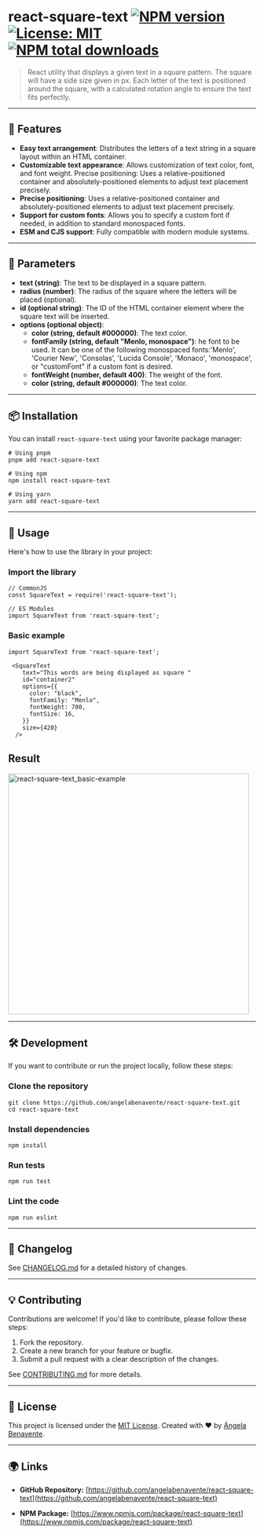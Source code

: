 # react-square-text [![NPM version](https://img.shields.io/npm/v/react-square-text.svg?style=flat)](https://www.npmjs.com/package/react-square-text) [![License: MIT](https://img.shields.io/badge/License-MIT-blue.svg)](<[LICENSE](https://github.com/angelabenavente/react-square-text/LICENSE)>) [![NPM total downloads](https://img.shields.io/npm/dt/react-square-text.svg?style=flat)](https://www.npmjs.com/package/react-square-text)

<!-- [![NPM monthly downloads](https://img.shields.io/npm/dm/react-square-text.svg?style=flat)](https://www.npmjs.com/package/react-square-text)-->

> React utility that displays a given text in a square pattern. The square will have a side size given in px. Each letter of the text is positioned around the square, with a calculated rotation angle to ensure the text fits perfectly.

<!-- `react-square-text` is a tiny library that works in all Javascript environments. -->

---

## 🚀 Features

- **Easy text arrangement**: Distributes the letters of a text string in a square layout within an HTML container.
- **Customizable text appearance**: Allows customization of text color, font, and font weight.
  Precise positioning: Uses a relative-positioned container and absolutely-positioned elements to adjust text placement precisely.
- **Precise positioning**: Uses a relative-positioned container and absolutely-positioned elements to adjust text placement precisely.
- **Support for custom fonts**: Allows you to specify a custom font if needed, in addition to standard monospaced fonts.
- **ESM and CJS support**: Fully compatible with modern module systems.

---

## 🚀 Parameters

- **text (string)**: The text to be displayed in a square pattern.
- **radius (number)**: The radius of the square where the letters will be placed (optional).
- **id (optional string)**: The ID of the HTML container element where the square text will be inserted.
- **options (optional object)**:
  - **color (string, default #000000)**: The text color.
  - **fontFamily (string, default "Menlo, monospace")**: he font to be used. It can be one of the following monospaced fonts:'Menlo', 'Courier New', 'Consolas', 'Lucida Console', 'Monaco', 'monospace', or "customFont" if a custom font is desired.
  - **fontWeight (number, default 400)**: The weight of the font.
  - **color (string, default #000000)**: The text color.

---

## 📦 Installation

You can install `react-square-text` using your favorite package manager:

```
# Using pnpm
pnpm add react-square-text

# Using npm
npm install react-square-text

# Using yarn
yarn add react-square-text
```

---

## 🌟 Usage

Here's how to use the library in your project:

### Import the library

```
// CommonJS
const SquareText = require('react-square-text');

// ES Modules
import SquareText from 'react-square-text';
```

### Basic example

```
import SquareText from 'react-square-text';

 <SquareText
    text="This words are being displayed as square "
    id="container2"
    options={{
      color: "black",
      fontFamily: "Menlo",
      fontWeight: 700,
      fontSize: 16,
    }}
    size={420}
  />
```

## Result

<img width="490" alt="react-square-text_basic-example" src="https://github.com/user-attachments/assets/8b48569e-c47b-4016-8964-011ac3ac7210" />

---

## 🛠️ Development

If you want to contribute or run the project locally, follow these steps:

### Clone the repository

```
git clone https://github.com/angelabenavente/react-square-text.git
cd react-square-text
```

### Install dependencies

```
npm install
```

### Run tests

```
npm run test
```

### Lint the code

```
npm run eslint
```

---

## 🔄 Changelog

See [CHANGELOG.md](https://github.com/angelabenavente/react-square-text/blob/main/CHANGELOG.md) for a detailed history of changes.

---

## 💡 Contributing

Contributions are welcome! If you'd like to contribute, please follow these steps:

1.  Fork the repository.
2.  Create a new branch for your feature or bugfix.
3.  Submit a pull request with a clear description of the changes.

See [CONTRIBUTING.md](https://github.com/angelabenavente/react-square-text/blob/main/CONTRIBUTING.md) for more details.

---

## 📜 License

This project is licensed under the [MIT License](https://github.com/angelabenavente/react-square-text/blob/main/LICENSE). Created with ❤️ by [Ángela Benavente](https://github.com/angelabenavente).

---

## 🌍 Links

- **GitHub Repository:** [https://github.com/angelabenavente/react-square-text](https://github.com/angelabenavente/react-square-text)

- **NPM Package:** [https://www.npmjs.com/package/react-square-text](https://www.npmjs.com/package/react-square-text)
